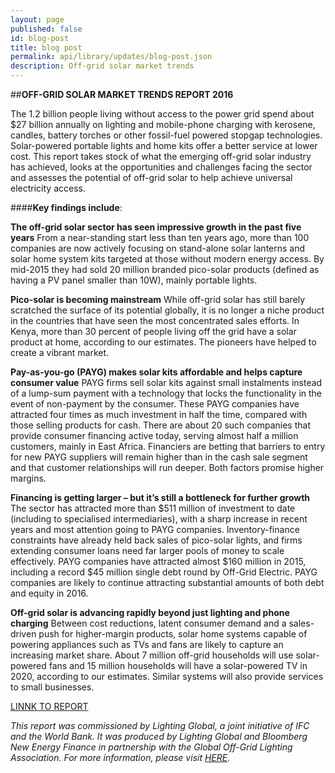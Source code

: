 ```yaml
---
layout: page
published: false 
id: blog-post
title: blog post
permalink: api/library/updates/blog-post.json
description: Off-grid solar market trends
---
```



##<b>OFF-GRID SOLAR MARKET TRENDS REPORT 2016</b>

The 1.2 billion people living without access to the power grid spend about $27 billion annually on lighting and mobile-phone charging with kerosene, candles, battery torches or other fossil-fuel powered stopgap technologies. Solar-powered portable lights and home kits offer a better service at lower cost. This report takes stock of what the emerging off-grid solar industry has achieved, looks at the  opportunities and challenges facing the sector and assesses the potential of off-grid solar to help achieve universal electricity access.

####<b>Key findings include</b>:

<b>The off-grid solar sector has seen impressive growth in the past five years</b>
From a near-standing start less than ten years ago, more than 100 companies are now actively focusing on stand-alone solar lanterns and solar home system kits targeted at those without modern energy access. By mid-2015 they had sold 20 million branded pico-solar products (defined as having a PV panel smaller than 10W), mainly portable lights.

<b>Pico-solar is becoming mainstream</b>
While off-grid solar has still barely scratched the surface of its potential globally, it is no longer a niche product in the countries that have seen the most concentrated sales efforts. In Kenya, more than 30 percent of people living off the grid have a solar product at home, according to our estimates. The pioneers have helped to create a vibrant market.

<b>Pay-as-you-go (PAYG) makes solar kits affordable and helps capture consumer value</b>
PAYG firms sell solar kits against small instalments instead of a lump-sum payment with a technology that locks the functionality in the event of non-payment by the consumer. These PAYG companies have attracted four times as much investment in half the time, compared with those selling products for cash. There are about 20 such companies that provide consumer financing active today, serving almost half a million customers, mainly in East Africa. Financiers are betting that barriers to entry for new PAYG suppliers will remain higher than in the cash sale segment and that customer relationships will run deeper. Both factors promise higher margins.

<b>Financing is getting larger – but it’s still a bottleneck for further growth</b>
The sector has attracted more than $511 million of investment to date (including to specialised intermediaries), with a sharp increase in recent years and most attention going to PAYG companies. Inventory-finance constraints have already held back sales of pico-solar lights, and firms extending consumer loans need far larger pools of money to scale effectively. PAYG companies have attracted almost $160 million in 2015, including a record $45 million single debt round by Off-Grid Electric. PAYG companies are likely to continue attracting substantial amounts of both debt and equity in 2016.

<b>Off-grid solar is advancing rapidly beyond just lighting and phone charging</b>
Between cost reductions, latent consumer demand and a sales-driven push for higher-margin products, solar home systems capable of powering appliances such as TVs and fans are likely to capture an increasing market share. About 7 million off-grid households will use solar-powered fans and 15 million households will have a solar-powered TV in 2020, according to our estimates. Similar systems will also provide services to small businesses.

[LINNK TO REPORT](https://data.bloomberglp.com/bnef/sites/4/2016/03/20160303_BNEF_WorldBankIFC_Off-GridSolarReport_.pdf)


_This report was commissioned by Lighting Global, a joint initiative of IFC and the World Bank. It was produced by Lighting Global and Bloomberg New Energy Finance in partnership with the Global Off-Grid Lighting Association. For more information, please visit [HERE](https://www.lightingglobal.org/launch-of-off-grid-solar-market-trends-report-2016/)._